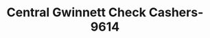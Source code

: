 ---
f_zip-code: 30078
f_state-code: GA
title: Central Gwinnett Check Cashers-9614
f_phone: 770-978-7825
f_city-only: Snellville
f_address: 3298 Highway 78 W Ste C Snellville
f_location-unique-id: '9614'
slug: central-gwinnett-check-cashers-9614
updated-on: '2024-05-30T13:46:58.046Z'
created-on: '2024-05-30T13:36:59.803Z'
published-on: '2024-05-30T13:54:32.469Z'
f_city-state: cms/city/snellville-ga.md
f_company: cms/company/central-gwinnett-check-cashers.md
f_state: cms/state/georgia.md
layout: '[payday-loan].html'
tags: payday-loan
---